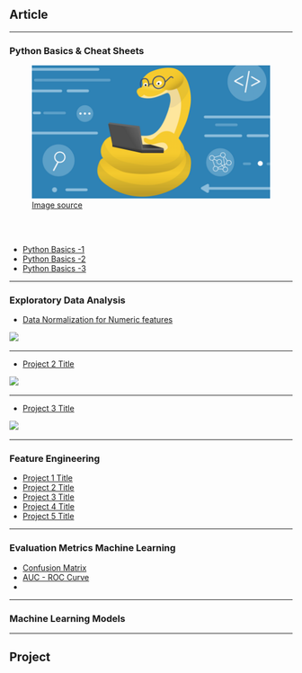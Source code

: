 ## Article
---
### Python Basics & Cheat Sheets

<figure>
    <img src="images/Python basic.png?raw=true"/ alt='missing' />
    <figcaption><a href="https://content.techgig.com/how-to-learn-python-programming-effectively/articleshow/76188658.cms">Image source</a></figcaption>
</figure>
<br></br>

- [Python Basics -1](https://towardsdatascience.com/essential-python-every-data-scientist-should-know-in-2021-65e571c20d19)
- [Python Basics -2](https://realpython.com/tutorials/basics/)
- [Python Basics -3](https://blog.finxter.com/collection-5-cheat-sheets-every-python-coder-must-own/)

---

### Exploratory Data Analysis

- [Data Normalization for Numeric features](https://alex31425.github.io/MTHuang/sample_page)

<img src="images/dummy_thumbnail.jpg?raw=true"/>

---
- [Project 2 Title](/pdf/sample_presentation.pdf)
<img src="images/dummy_thumbnail.jpg?raw=true"/>

---
- [Project 3 Title](http://example.com/)
<img src="images/dummy_thumbnail.jpg?raw=true"/>

---

### Feature Engineering 
- [Project 1 Title](https://alex31425.github.io/MTHuang/sample_page)
- [Project 2 Title](http://example.com/)
- [Project 3 Title](http://example.com/)
- [Project 4 Title](http://example.com/)
- [Project 5 Title](http://example.com/)

---
### Evaluation Metrics Machine Learning
- [Confusion Matrix](https://towardsdatascience.com/understanding-the-confusion-matrix-and-its-business-applications-c4e8aaf37f42)
- [AUC - ROC Curve](https://towardsdatascience.com/understanding-auc-roc-curve-68b2303cc9c5)
- 



---
### Machine Learning Models

---
## Project

<!-- Remove above link if you don't want to attibute -->
